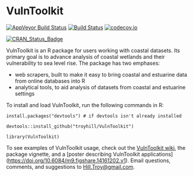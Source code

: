 # VulnToolkit 


[![AppVeyor Build Status](https://ci.appveyor.com/api/projects/status/github/troyhill/VulnToolkit?branch=master&svg=true)](https://ci.appveyor.com/project/troyhill/VulnToolkit) [![Build Status](https://travis-ci.org/troyhill/VulnToolkit.svg?branch=master)](https://travis-ci.org/troyhill/VulnToolkit) [![codecov.io](https://codecov.io/github/troyhill/VulnToolkit/coverage.svg?branch=master)](https://codecov.io/github/troyhill/VulnToolkit?branch=master)

[![CRAN_Status_Badge](http://www.r-pkg.org/badges/version/VulnToolkit)](https://cran.r-project.org/package=VulnToolkit) 

VulnToolkit is an R package for users working with coastal datasets. Its primary goal is to advance analysis of coastal wetlands and their vulnerability to sea level rise. The package has two emphases: 

* web scrapers, built to make it easy to bring coastal and estuarine data from online databases into R
* analytical tools, to aid analysis of datasets from coastal and estuarine settings



To install and load VulnToolkit, run the following commands in R:

    install.packages("devtools") # if devtools isn't already installed

    devtools::install_github("troyhill/VulnToolkit")

    library(VulnToolkit)


To see examples of VulnToolkit usage, check out the [VulnToolkit wiki](https://github.com/troyhill/VulnToolkit/wiki), the package vignette, and a [poster describing VulnToolkit applications] (https://doi.org/10.6084/m9.figshare.14161202.v1). Email questions, comments, and suggestions to Hill.Troy@gmail.com.

